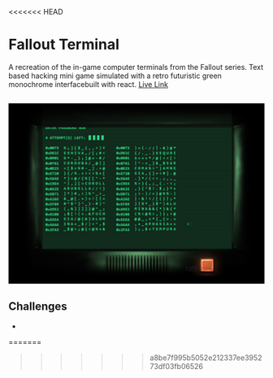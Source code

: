 <<<<<<< HEAD
# Fallout Terminal

A recreation of the in-game computer terminals from the Fallout series. Text based hacking mini game simulated with a retro futuristic 
green monochrome interfacebuilt with react. [Live Link](https://falloutterminalapp.netlify.app/)
## 

![Fallout Terminal](./src/previewimg/Screenshot%202025-04-02%20154349.png)

## Challenges
- 
=======

>>>>>>> a8be7f995b5052e212337ee395273df03fb06526
